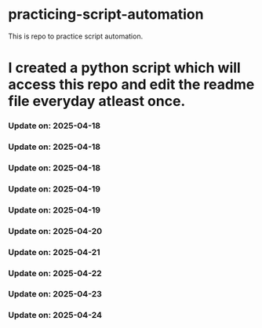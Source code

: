 # practicing-script-automation
This is repo to practice script automation.
# I created a python script which will access this repo and edit the readme file everyday atleast once.

### Update on: 2025-04-18

### Update on: 2025-04-18
### Update on: 2025-04-18

### Update on: 2025-04-19
### Update on: 2025-04-19
### Update on: 2025-04-20
### Update on: 2025-04-21
### Update on: 2025-04-22
### Update on: 2025-04-23
### Update on: 2025-04-24